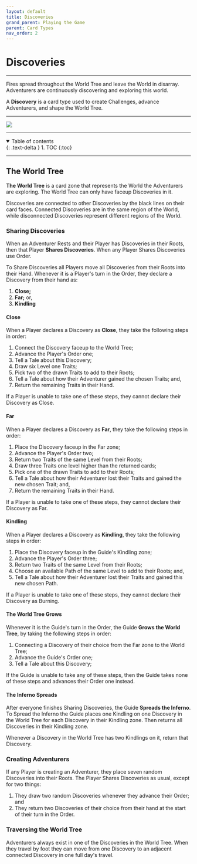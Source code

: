 ```yaml
---
layout: default
title: Discoveries
grand_parent: Playing the Game
parent: Card Types
nav_order: 2
---
```


# Discoveries

---

Fires spread throughout the World Tree and leave the World in disarray. Adventurers are continuously discovering and exploring this world. 

A **Discovery** is a card type used to create Challenges, advance Adventurers, and shape the World Tree.

---

<img src="https://plerpsandplerps.github.io/Sprouting-Tales/artwork/Art_Inferno.png" >

---

<details open markdown="block">
  <summary>
    Table of contents
  </summary>
  {: .text-delta }
1. TOC
{:toc}
</details>

---
## The World Tree

**The World Tree** is a card zone that represents the World the Adventurers are exploring. The World Tree can only have faceup Discoveries in it. 

Discoveries are connected to other Discoveries by the black lines on their card faces. Connected Discoveries are in the same region of the World, while disconnected Discoveries represent different regions of the World.

### Sharing Discoveries

When an Adventurer Rests and their Player has Discoveries in their Roots, then that Player **Shares Discoveries**. When any Player Shares Discoveries use Order.

To Share Discoveries all Players move all Discoveries from their Roots into their Hand. Whenever it is a Player's turn in the Order, they declare a Discovery from their hand as:

1. **Close;**
2. **Far;** or,
3. **Kindling**

#### Close

When a Player declares a Discovery as **Close**, they take the following steps in order: 

1. Connect the Discovery faceup to the World Tree;
2. Advance the Player's Order one;
3. Tell a Tale about this Discovery;
4. Draw six Level one Traits;
5. Pick two of the drawn Traits to add to their Roots; 
6. Tell a Tale about how their Adventurer gained the chosen Traits; and, 
7. Return the remaining Traits in their Hand. 

If a Player is unable to take one of these steps, they cannot declare their Discovery as Close. 

#### Far

When a Player declares a Discovery as **Far**, they take the following steps in order:

1. Place the Discovery faceup in the Far zone;
2. Advance the Player's Order two;
3. Return two Traits of the same Level from their Roots;
4. Draw three Traits one level higher than the returned cards;
5. Pick one of the drawn Traits to add to their Roots;
6. Tell a Tale about how their Adventurer lost their Traits and gained the new chosen Trait; and,
7. Return the remaining Traits in their Hand.

If a Player is unable to take one of these steps, they cannot declare their Discovery as Far. 

#### Kindling

When a Player declares a Discovery as **Kindling**, they take the following steps in order: 

1. Place the Discovery faceup in the Guide's Kindling zone;
2. Advance the Player's Order three;
3. Return two Traits of the same Level from their Roots; 
4. Choose an available Path of the same Level to add to their Roots; and,
5. Tell a Tale about how their Adventurer lost their Traits and gained this new chosen Path. 

If a Player is unable to take one of these steps, they cannot declare their Discovery as Burning. 

#### The World Tree Grows

Whenever it is the Guide's turn in the Order, the Guide **Grows the World Tree**, by taking the following steps in order: 

1. Connecting a Discovery of their choice from the Far zone to the World Tree;
2. Advance the Guide's Order one; 
3. Tell a Tale about this Discovery;

If the Guide is unable to take any of these steps, then the Guide takes none of these steps and advances their Order one instead.

#### The Inferno Spreads

After everyone finishes Sharing Discoveries, the Guide **Spreads the Inferno**. To Spread the Inferno the Guide places one Kindling on one Discovery in the World Tree for each Discovery in their Kindling zone. Then returns all Discoveries in their Kindling zone.  

Whenever a Discovery in the World Tree has two Kindlings on it, return that Discovery. 

### Creating Adventurers

If any Player is creating an Adventurer, they place seven random Discoveries into their Roots. The Player Shares Discoveries as usual, except for two things: 

1. They draw two random Discoveries whenever they advance their Order; and
2. They return two Discoveries of their choice from their hand at the start of their turn in the Order. 

### Traversing the World Tree
 
Adventurers always exist in one of the Discoveries in the World Tree. When they travel by foot they can move from one Discovery to an adjacent connected Discovery in one full day's travel. 